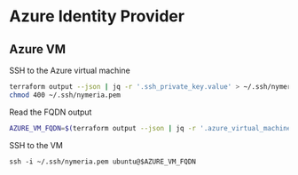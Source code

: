 # Azure Identity Provider

## Azure VM

SSH to the Azure virtual machine

```bash
terraform output --json | jq -r '.ssh_private_key.value' > ~/.ssh/nymeria.pem
chmod 400 ~/.ssh/nymeria.pem
```

Read the FQDN output

```bash
AZURE_VM_FQDN=$(terraform output --json | jq -r '.azure_virtual_machine_fqdn.value')
```

SSH to the VM

```
ssh -i ~/.ssh/nymeria.pem ubuntu@$AZURE_VM_FQDN
```
